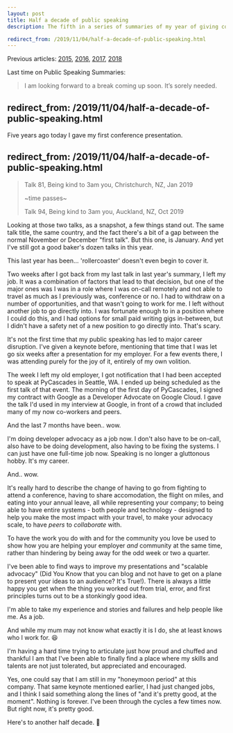 ```yaml
---
layout: post
title: Half a decade of public speaking
description: The fifth in a series of summaries of my year of giving conference talks.

redirect_from: /2019/11/04/half-a-decade-of-public-speaking.html
---
```



Previous articles: [2015](https://glasnt.com/blog/2015/11/04/a-year-of-public-speaking.html), [2016](https://glasnt.com/blog/2016/10/24/another-year-of-public-speaking.html), [2017](https://glasnt.com/blog/2017/10/28/yet-another-year-of-public-speaking.html), [2018](https://glasnt.com/blog/2018/10/27/gosh-another-year-of-public-speaking.html)

Last time on Public Speaking Summaries: 

> I am looking forward to a break coming up soon. It’s sorely needed. 


redirect_from: /2019/11/04/half-a-decade-of-public-speaking.html
---


Five years ago today I gave my first conference presentation. 


redirect_from: /2019/11/04/half-a-decade-of-public-speaking.html
---


> Talk 81, Being kind to 3am you, Christchurch, NZ, Jan 2019
> 
> ~time passes~
> 
> Talk 94, Being kind to 3am you, Auckland, NZ, Oct 2019

Looking at those two talks, as a snapshot, a few things stand out. The same talk title, the same country, and the fact there's a bit of a gap between the normal November or December "first talk". But this one, is January. And yet I've still got a good baker's dozen talks in this year. 

This last year has been... 'rollercoaster' doesn't even begin to cover it. 

Two weeks after I got back from my last talk in last year's summary, I left my job. It was a combination of factors that lead to that decision, but one of the major ones was I was in a role where I was on-call remotely and not able to travel as much as I previously was, conference or no. I had to withdraw on a number of opportunities, and that wasn't going to work for me. I left without another job to go directly into. I was fortunate enough to in a position where I could do this, and I had options for small paid writing gigs in-between, but I didn't have a safety net of a new position to go directly into. That's scary. 

It's not the first time that my public speaking has led to major career disruption. I've given a keynote before, mentioning that time that I was let go six weeks after a presentation for my employer. For a few events there, I was attending purely for the joy of it, entirely of my own volition. 

The week I left my old employer, I got notification that I had been accepted to speak at PyCascades in Seattle, WA. I ended up being scheduled as the first talk of that event. The morning of the first day of PyCascades, I signed my contract with Google as a Developer Advocate on Google Cloud. I gave the talk I'd used in my interview at Google, in front of a crowd that included many of my now co-workers and peers.

And the last 7 months have been.. wow. 

I'm doing developer advocacy as a job now. I don't also have to be on-call, also have to be doing development, also having to be fixing the systems. I can just have one full-time job now. Speaking is no longer a gluttonous hobby. It's my career. 

And.. wow. 

It's really hard to describe the change of having to go from fighting to attend a conference, having to share accomodation, the flight on miles, and eating into your annual leave, all while representing your company; to being able to have entire systems - both people and technology - designed to help you make the most impact with your travel, to make your advocacy scale, to have *peers* to *collaborate* with. 

To have the work you do with and for the community you love be used to show how you are helping your employer *and* community at the same time, rather than hindering by being away for the odd week or two a quarter. 

I've been able to find ways to improve my presentations and "scalable advocacy" (Did You Know that you can blog and not have to get on a plane to present your ideas to an audience? It's True!). There is always a little happy you get when the thing you worked out from trial, error, and first principles turns out to be a stonkingly good idea. 

I'm able to take my experience and stories and failures and help people like me. As a job. 

And while my mum may not know what exactly it is I do, she at least knows who I work for. 😆

I'm having a hard time trying to articulate just how proud and chuffed and thankful I am that I've been able to finally find a place where my skills and talents are not just tolerated, but appreciated and encouraged. 

Yes, one could say that I am still in my "honeymoon period" at this company. That same keynote mentioned earlier, I had just changed jobs, and I think I said something along the lines of "and it's pretty good, at the moment". Nothing is forever. I've been through the cycles a few times now. But right now, it's pretty good. 

Here's to another half decade. 💜

